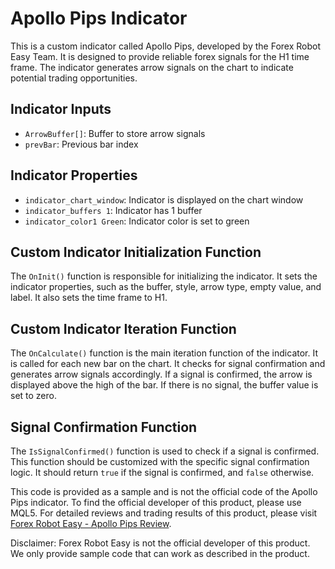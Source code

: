 # Apollo Pips Indicator

This is a custom indicator called Apollo Pips, developed by the Forex Robot Easy Team. It is designed to provide reliable forex signals for the H1 time frame. The indicator generates arrow signals on the chart to indicate potential trading opportunities.

## Indicator Inputs

- `ArrowBuffer[]`: Buffer to store arrow signals
- `prevBar`: Previous bar index

## Indicator Properties

- `indicator_chart_window`: Indicator is displayed on the chart window
- `indicator_buffers 1`: Indicator has 1 buffer
- `indicator_color1 Green`: Indicator color is set to green

## Custom Indicator Initialization Function

The `OnInit()` function is responsible for initializing the indicator. It sets the indicator properties, such as the buffer, style, arrow type, empty value, and label. It also sets the time frame to H1.

## Custom Indicator Iteration Function

The `OnCalculate()` function is the main iteration function of the indicator. It is called for each new bar on the chart. It checks for signal confirmation and generates arrow signals accordingly. If a signal is confirmed, the arrow is displayed above the high of the bar. If there is no signal, the buffer value is set to zero.

## Signal Confirmation Function

The `IsSignalConfirmed()` function is used to check if a signal is confirmed. This function should be customized with the specific signal confirmation logic. It should return `true` if the signal is confirmed, and `false` otherwise.

This code is provided as a sample and is not the official code of the Apollo Pips indicator. To find the official developer of this product, please use MQL5. For detailed reviews and trading results of this product, please visit [Forex Robot Easy - Apollo Pips Review](https://forexroboteasy.com/forex-robot-review/apollo-pips-review-reliable-forex-indicator-for-h1-time-frame/).

Disclaimer: Forex Robot Easy is not the official developer of this product. We only provide sample code that can work as described in the product.
